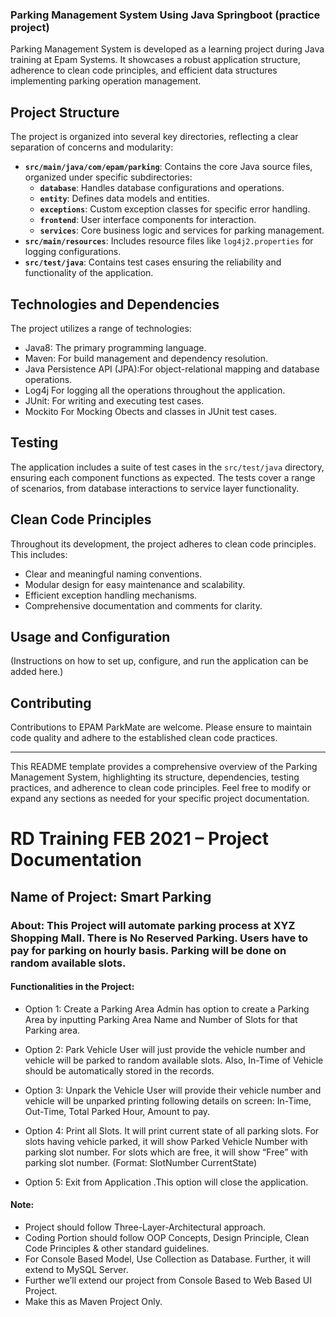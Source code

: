 ### Parking Management System Using Java Springboot (practice project)

Parking Management System is developed as a learning project during Java training at Epam Systems. It showcases a robust application structure, adherence to clean code principles, and efficient data structures implementing parking operation management. 

## Project Structure

The project is organized into several key directories, reflecting a clear separation of concerns and modularity:

- **`src/main/java/com/epam/parking`**: Contains the core Java source files, organized under specific subdirectories:
  - **`database`**: Handles database configurations and operations.
  - **`entity`**: Defines data models and entities.
  - **`exceptions`**: Custom exception classes for specific error handling.
  - **`frontend`**: User interface components for interaction.
  - **`services`**: Core business logic and services for parking management.
- **`src/main/resources`**: Includes resource files like `log4j2.properties` for logging configurations.
- **`src/test/java`**: Contains test cases ensuring the reliability and functionality of the application.

## Technologies and Dependencies
The project utilizes a range of technologies:

- Java8: The primary programming language.
- Maven: For build management and dependency resolution.
- Java Persistence API (JPA):For object-relational mapping and database operations.
- Log4j For logging all the operations throughout the application.
- JUnit: For writing and executing test cases.
- Mockito For Mocking Obects and classes in JUnit test cases.

## Testing

The application includes a suite of test cases in the `src/test/java` directory, ensuring each component functions as expected. The tests cover a range of scenarios, from database interactions to service layer functionality.

## Clean Code Principles

Throughout its development, the project adheres to clean code principles. This includes:

- Clear and meaningful naming conventions.
- Modular design for easy maintenance and scalability.
- Efficient exception handling mechanisms.
- Comprehensive documentation and comments for clarity.

## Usage and Configuration

(Instructions on how to set up, configure, and run the application can be added here.)

## Contributing

Contributions to EPAM ParkMate are welcome. Please ensure to maintain code quality and adhere to the established clean code practices.

---

This README template provides a comprehensive overview of the Parking Management System, highlighting its structure, dependencies, testing practices, and adherence to clean code principles. Feel free to modify or expand any sections as needed for your specific project documentation.

# RD Training FEB 2021 – Project Documentation

## Name of Project: Smart Parking
### About: This Project will automate parking process at XYZ Shopping Mall. There is No Reserved Parking. Users have to pay for parking on hourly basis. Parking will be done on random available slots. 

#### Functionalities in the Project:

- Option 1: Create a Parking Area
Admin has option to create a Parking Area by inputting Parking Area Name and Number of Slots for that Parking area.

- Option 2: Park Vehicle
User will just provide the vehicle number and vehicle will be parked to random available slots. Also, In-Time of Vehicle should be automatically stored in the records.
- Option 3: Unpark the Vehicle
User will provide their vehicle number and vehicle will be unparked printing following details on screen: In-Time, Out-Time, Total Parked Hour, Amount to pay.
- Option 4: Print all Slots.
It will print current state of all parking slots. For slots having vehicle parked, it will show Parked Vehicle Number with parking slot number. For slots which are free, it will show “Free” with parking slot number. (Format: SlotNumber CurrentState)
- Option 5: Exit from Application .This option will close the application.

#### Note:
-	Project should follow Three-Layer-Architectural approach.
-	Coding Portion should follow OOP Concepts, Design Principle, Clean Code Principles & other standard guidelines.
-	For Console Based Model, Use Collection as Database. Further, it will extend to MySQL Server.
-	Further we’ll extend our project from Console Based to Web Based UI Project.
-	Make this as Maven Project Only.
